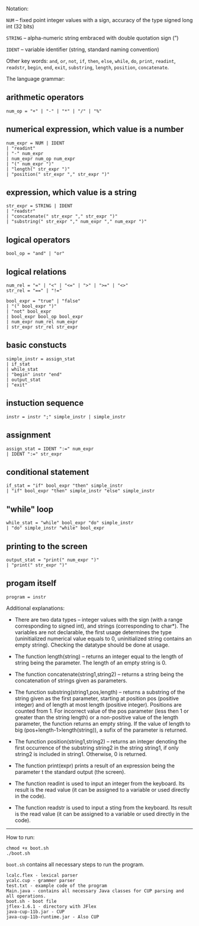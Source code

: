 Notation:

`NUM` – fixed point integer values with a sign, accuracy of the type signed long int (32 bits)

`STRING` – alpha-numeric string embraced with double quotation sign (”)

`IDENT` – variable identifier (string, standard naming convention)

Other key words: `and`, `or`, `not`, `if`, `then`, `else`, `while`, `do`, `print`, `readint`, `readstr`,
`begin`, `end`, `exit`, `substring`, `length`, `position`, `concatenate`.



The language grammar:


## arithmetic operators
```
num_op = "+" | "-" | "*" | "/" | "%"
```

## numerical expression, which value is a number
```
num_expr = NUM | IDENT
| "readint"
| "-" num_expr
| num_expr num_op num_expr
| "(" num_expr ")"
| "length(" str_expr ")"
| "position(" str_expr "," str_expr ")"
```


## expression, which value is a string
```
str_expr = STRING | IDENT
| "readstr"
| "concatenate(" str_expr "," str_expr ")"
| "substring(" str_expr "," num_expr "," num_expr ")"
```


## logical operators
```
bool_op = "and" | "or"
```

## logical relations
```
num_rel = "=" | "<" | "<=" | ">" | ">=" | "<>"
str_rel = "==" | "!="

bool_expr = "true" | "false"
| "(" bool_expr ")"
| "not" bool_expr
| bool_expr bool_op bool_expr
| num_expr num_rel num_expr
| str_expr str_rel str_expr
```

## basic constucts
```
simple_instr = assign_stat
| if_stat
| while_stat
| "begin" instr "end"
| output_stat
| "exit"
```


## instuction sequence
```
instr = instr ";" simple_instr | simple_instr
```

## assignment
```
assign_stat = IDENT ":=" num_expr
| IDENT ":=" str_expr
```


## conditional statement
```
if_stat = "if" bool_expr "then" simple_instr
| "if" bool_expr "then" simple_instr "else" simple_instr
```

## "while" loop
```
while_stat = "while" bool_expr "do" simple_instr
| "do" simple_instr "while" bool_expr
```

## printing to the screen
```
output_stat = "print(" num_expr ")"
| "print(" str_expr ")"
```

## progam itself
```
program = instr
```



Additional explanations:


- There are two data types – integer values with the sign (with a range corresponding to
signed int), and strings (corresponding to char*). The variables are not declarable,
the first usage determines the type (uninitialized numerical value equals to 0, uninitialized
string contains an empty string). Checking the datatype should be done at usage.

- The function length(string) – returns an integer equal to the length of string being the
parameter. The length of an empty string is 0.

- The function concatenate(string1,string2) – returns a string being the
concatenation of strings given as parameters.

- The function substring(string1,pos,length) – returns a substring of the string
given as the first parameter, starting at position pos (positive integer) and of length at most
length (positive integer). Positions are counted from 1. For incorrect value of the pos
parameter (less then 1 or greater than the string length) or a non-positive value of the
length parameter, the function returns an empty string. If the value of length to big
(pos+length-1>length(string)), a sufix of the parameter is returned.

- The function position(string1,string2) – returns an integer denoting the first
occurrence of the substring string2 in the string string1, if only string2 is included
in string1. Otherwise, 0 is returned.

- The function print(expr) prints a result of an expression being the parameter t the
standard output (the screen).

- The function readint is used to input an integer from the keyboard. Its result is the read
value (it can be assigned to a variable or used directly in the code).

- The function readstr is used to input a sting from the keyboard. Its result is the read
value (it can be assigned to a variable or used directly in the code).


------

How to run: 

```
chmod +x boot.sh
./boot.sh
```

`boot.sh` contains all necessary steps to run the program.

```
lcalc.flex - lexical parser
ycalc.cup - grammer parser
test.txt - example code of the program
Main.java - contains all necessary Java classes for CUP parsing and all operations.
boot.sh - boot file
jflex-1.6.1 - directory with JFlex
java-cup-11b.jar - CUP 
java-cup-11b-runtime.jar - Also CUP
```
